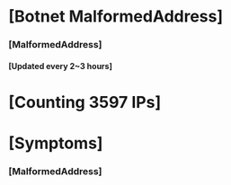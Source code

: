 # [Botnet MalformedAddress]
### [MalformedAddress]
#### [Updated every 2~3 hours]

# [Counting 3597 IPs]

# [Symptoms] 
###   [MalformedAddress]
